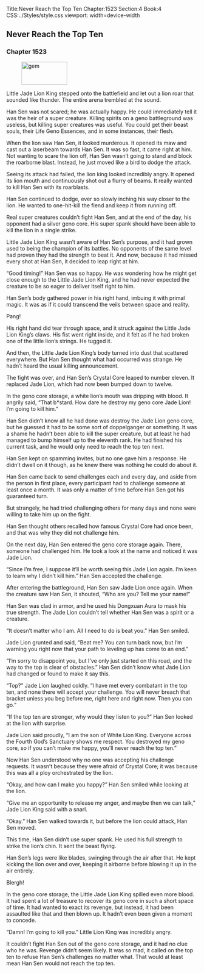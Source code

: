 Title:Never Reach the Top Ten 
Chapter:1523 
Section:4 
Book:4 
CSS:../Styles/style.css 
viewport: width=device-width
  
## Never Reach the Top Ten
### Chapter 1523 
<figure>
	<img src="../Images/gem.gif" alt="gem" id="gem" width="120" height="60" />
</figure>
  

  
  Little Jade Lion King stepped onto the battlefield and let out a lion roar that sounded like thunder. The entire arena trembled at the sound.

Han Sen was not scared; he was actually happy. He could immediately tell it was the heir of a super creature. Killing spirits on a geno battleground was useless, but killing super creatures was useful. You could get their beast souls, their Life Geno Essences, and in some instances, their flesh.

When the lion saw Han Sen, it looked murderous. It opened its maw and cast out a laserbeam towards Han Sen. It was so fast, it came right at him. Not wanting to scare the lion off, Han Sen wasn’t going to stand and block the roarborne blast. Instead, he just moved like a bird to dodge the attack.

Seeing its attack had failed, the lion king looked incredibly angry. It opened its lion mouth and continuously shot out a flurry of beams. It really wanted to kill Han Sen with its roarblasts.

Han Sen continued to dodge, ever so slowly inching his way closer to the lion. He wanted to one-hit-kill the fiend and keep it from running off.

Real super creatures couldn’t fight Han Sen, and at the end of the day, his opponent had a silver geno core. His super spank should have been able to kill the lion in a single strike.

Little Jade Lion King wasn’t aware of Han Sen’s purpose, and it had grown used to being the champion of its battles. No opponents of the same level had proven they had the strength to beat it. And now, because it had missed every shot at Han Sen, it decided to leap right at him.

“Good timing!” Han Sen was so happy. He was wondering how he might get close enough to the Little Jade Lion King, and he had never expected the creature to be so eager to deliver itself right to him.

Han Sen’s body gathered power in his right hand, imbuing it with primal magic. It was as if it could transcend the veils between space and reality.

Pang!

His right hand did tear through space, and it struck against the Little Jade Lion King’s claws. His fist went right inside, and it felt as if he had broken one of the little lion’s strings. He tugged it.

And then, the Little Jade Lion King’s body turned into dust that scattered everywhere. But Han Sen thought what had occurred was strange. He hadn’t heard the usual killing announcement.

The fight was over, and Han Sen’s Crystal Core leaped to number eleven. It replaced Jade Lion, which had now been bumped down to twelve.

In the geno core storage, a white lion’s mouth was dripping with blood. It angrily said, “That b*stard. How dare he destroy my geno core Jade Lion! I’m going to kill him.”

Han Sen didn’t know all he had done was destroy the Jade Lion geno core, but he guessed it had to be some sort of doppelganger or something. It was a shame he hadn’t been able to kill the super creature, but at least he had managed to bump himself up to the eleventh rank. He had finished his current task, and he would only need to reach the top ten next.

Han Sen kept on spamming invites, but no one gave him a response. He didn’t dwell on it though, as he knew there was nothing he could do about it.

Han Sen came back to send challenges each and every day, and aside from the person in first place, every participant had to challenge someone at least once a month. It was only a matter of time before Han Sen got his guaranteed turn.

But strangely, he had tried challenging others for many days and none were willing to take him up on the fight.

Han Sen thought others recalled how famous Crystal Core had once been, and that was why they did not challenge him.

On the next day, Han Sen entered the geno core storage again. There, someone had challenged him. He took a look at the name and noticed it was Jade Lion.

“Since I’m free, I suppose it’ll be worth seeing this Jade Lion again. I’m keen to learn why I didn’t kill him.” Han Sen accepted the challenge.

After entering the battleground, Han Sen saw Jade Lion once again. When the creature saw Han Sen, it shouted, “Who are you? Tell me your name!”

Han Sen was clad in armor, and he used his Dongxuan Aura to mask his true strength. The Jade Lion couldn’t tell whether Han Sen was a spirit or a creature.

“It doesn’t matter who I am. All I need to do is beat you.” Han Sen smiled.

Jade Lion grunted and said, “Beat me? You can turn back now, but I’m warning you right now that your path to leveling up has come to an end.”

“I’m sorry to disappoint you, but I’ve only just started on this road, and the way to the top is clear of obstacles.” Han Sen didn’t know what Jade Lion had changed or found to make it say this.

“Top?” Jade Lion laughed coldly. “I have met every combatant in the top ten, and none there will accept your challenge. You will never breach that bracket unless you beg before me, right here and right now. Then you can go.”

“If the top ten are stronger, why would they listen to you?” Han Sen looked at the lion with surprise.

Jade Lion said proudly, “I am the son of White Lion King. Everyone across the Fourth God’s Sanctuary shows me respect. You destroyed my geno core, so if you can’t make me happy, you’ll never reach the top ten.”

Now Han Sen understood why no one was accepting his challenge requests. It wasn’t because they were afraid of Crystal Core; it was because this was all a ploy orchestrated by the lion.

“Okay, and how can I make you happy?” Han Sen smiled while looking at the lion.

“Give me an opportunity to release my anger, and maybe then we can talk,” Jade Lion King said with a snarl.

“Okay.” Han Sen walked towards it, but before the lion could attack, Han Sen moved.

This time, Han Sen didn’t use super spank. He used his full strength to strike the lion’s chin. It sent the beast flying.

Han Sen’s legs were like blades, swinging through the air after that. He kept kicking the lion over and over, keeping it airborne before blowing it up in the air entirely.

Blergh!

In the geno core storage, the Little Jade Lion King spilled even more blood. It had spent a lot of treasure to recover its geno core in such a short space of time. It had wanted to exact its revenge, but instead, it had been assaulted like that and then blown up. It hadn’t even been given a moment to concede.

“Damn! I’m going to kill you.” Little Lion King was incredibly angry.

It couldn’t fight Han Sen out of the geno core storage, and it had no clue who he was. Revenge didn’t seem likely. It was so mad, it called on the top ten to refuse Han Sen’s challenges no matter what. That would at least mean Han Sen would not reach the top ten.
